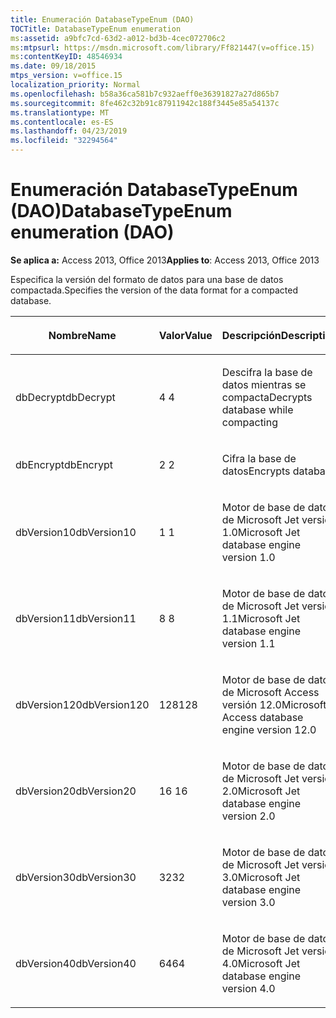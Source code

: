 ```yaml
---
title: Enumeración DatabaseTypeEnum (DAO)
TOCTitle: DatabaseTypeEnum enumeration
ms:assetid: a9bfc7cd-63d2-a012-bd3b-4cec072706c2
ms:mtpsurl: https://msdn.microsoft.com/library/Ff821447(v=office.15)
ms:contentKeyID: 48546934
ms.date: 09/18/2015
mtps_version: v=office.15
localization_priority: Normal
ms.openlocfilehash: b58a36ca581b7c932aeff0e36391827a27d865b7
ms.sourcegitcommit: 8fe462c32b91c87911942c188f3445e85a54137c
ms.translationtype: MT
ms.contentlocale: es-ES
ms.lasthandoff: 04/23/2019
ms.locfileid: "32294564"
---
```

# <a name="databasetypeenum-enumeration-dao"></a><span data-ttu-id="22dcb-102">Enumeración DatabaseTypeEnum (DAO)</span><span class="sxs-lookup"><span data-stu-id="22dcb-102">DatabaseTypeEnum enumeration (DAO)</span></span>


<span data-ttu-id="22dcb-103">**Se aplica a:** Access 2013, Office 2013</span><span class="sxs-lookup"><span data-stu-id="22dcb-103">**Applies to**: Access 2013, Office 2013</span></span>

<span data-ttu-id="22dcb-104">Especifica la versión del formato de datos para una base de datos compactada.</span><span class="sxs-lookup"><span data-stu-id="22dcb-104">Specifies the version of the data format for a compacted database.</span></span>

<table>
<colgroup>
<col style="width: 33%" />
<col style="width: 33%" />
<col style="width: 33%" />
</colgroup>
<thead>
<tr class="header">
<th><p><span data-ttu-id="22dcb-105">Nombre</span><span class="sxs-lookup"><span data-stu-id="22dcb-105">Name</span></span></p></th>
<th><p><span data-ttu-id="22dcb-106">Valor</span><span class="sxs-lookup"><span data-stu-id="22dcb-106">Value</span></span></p></th>
<th><p><span data-ttu-id="22dcb-107">Descripción</span><span class="sxs-lookup"><span data-stu-id="22dcb-107">Description</span></span></p></th>
</tr>
</thead>
<tbody>
<tr class="odd">
<td><p><span data-ttu-id="22dcb-108">dbDecrypt</span><span class="sxs-lookup"><span data-stu-id="22dcb-108">dbDecrypt</span></span></p></td>
<td><p><span data-ttu-id="22dcb-109">4 </span><span class="sxs-lookup"><span data-stu-id="22dcb-109">4</span></span></p></td>
<td><p><span data-ttu-id="22dcb-110">Descifra la base de datos mientras se compacta</span><span class="sxs-lookup"><span data-stu-id="22dcb-110">Decrypts database while compacting</span></span></p></td>
</tr>
<tr class="even">
<td><p><span data-ttu-id="22dcb-111">dbEncrypt</span><span class="sxs-lookup"><span data-stu-id="22dcb-111">dbEncrypt</span></span></p></td>
<td><p><span data-ttu-id="22dcb-112">2 </span><span class="sxs-lookup"><span data-stu-id="22dcb-112">2</span></span></p></td>
<td><p><span data-ttu-id="22dcb-113">Cifra la base de datos</span><span class="sxs-lookup"><span data-stu-id="22dcb-113">Encrypts database</span></span></p></td>
</tr>
<tr class="odd">
<td><p><span data-ttu-id="22dcb-114">dbVersion10</span><span class="sxs-lookup"><span data-stu-id="22dcb-114">dbVersion10</span></span></p></td>
<td><p><span data-ttu-id="22dcb-115">1 </span><span class="sxs-lookup"><span data-stu-id="22dcb-115">1</span></span></p></td>
<td><p><span data-ttu-id="22dcb-116">Motor de base de datos de Microsoft Jet versión 1.0</span><span class="sxs-lookup"><span data-stu-id="22dcb-116">Microsoft Jet database engine version 1.0</span></span></p></td>
</tr>
<tr class="even">
<td><p><span data-ttu-id="22dcb-117">dbVersion11</span><span class="sxs-lookup"><span data-stu-id="22dcb-117">dbVersion11</span></span></p></td>
<td><p><span data-ttu-id="22dcb-118">8 </span><span class="sxs-lookup"><span data-stu-id="22dcb-118">8</span></span></p></td>
<td><p><span data-ttu-id="22dcb-119">Motor de base de datos de Microsoft Jet versión 1.1</span><span class="sxs-lookup"><span data-stu-id="22dcb-119">Microsoft Jet database engine version 1.1</span></span></p></td>
</tr>
<tr class="odd">
<td><p><span data-ttu-id="22dcb-120">dbVersion120</span><span class="sxs-lookup"><span data-stu-id="22dcb-120">dbVersion120</span></span></p></td>
<td><p><span data-ttu-id="22dcb-121">128</span><span class="sxs-lookup"><span data-stu-id="22dcb-121">128</span></span></p></td>
<td><p><span data-ttu-id="22dcb-122">Motor de base de datos de Microsoft Access versión 12.0</span><span class="sxs-lookup"><span data-stu-id="22dcb-122">Microsoft Access database engine version 12.0</span></span></p></td>
</tr>
<tr class="even">
<td><p><span data-ttu-id="22dcb-123">dbVersion20</span><span class="sxs-lookup"><span data-stu-id="22dcb-123">dbVersion20</span></span></p></td>
<td><p><span data-ttu-id="22dcb-124">16 </span><span class="sxs-lookup"><span data-stu-id="22dcb-124">16</span></span></p></td>
<td><p><span data-ttu-id="22dcb-125">Motor de base de datos de Microsoft Jet versión 2.0</span><span class="sxs-lookup"><span data-stu-id="22dcb-125">Microsoft Jet database engine version 2.0</span></span></p></td>
</tr>
<tr class="odd">
<td><p><span data-ttu-id="22dcb-126">dbVersion30</span><span class="sxs-lookup"><span data-stu-id="22dcb-126">dbVersion30</span></span></p></td>
<td><p><span data-ttu-id="22dcb-127">32</span><span class="sxs-lookup"><span data-stu-id="22dcb-127">32</span></span></p></td>
<td><p><span data-ttu-id="22dcb-128">Motor de base de datos de Microsoft Jet versión 3.0</span><span class="sxs-lookup"><span data-stu-id="22dcb-128">Microsoft Jet database engine version 3.0</span></span></p></td>
</tr>
<tr class="even">
<td><p><span data-ttu-id="22dcb-129">dbVersion40</span><span class="sxs-lookup"><span data-stu-id="22dcb-129">dbVersion40</span></span></p></td>
<td><p><span data-ttu-id="22dcb-130">64</span><span class="sxs-lookup"><span data-stu-id="22dcb-130">64</span></span></p></td>
<td><p><span data-ttu-id="22dcb-131">Motor de base de datos de Microsoft Jet versión 4.0</span><span class="sxs-lookup"><span data-stu-id="22dcb-131">Microsoft Jet database engine version 4.0</span></span></p></td>
</tr>
</tbody>
</table>


